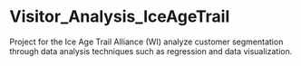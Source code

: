 # Visitor_Analysis_IceAgeTrail
Project for the Ice Age Trail Alliance (WI) analyze customer segmentation through data analysis techniques such as regression and data visualization.

